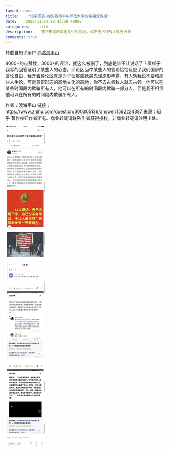 ```yaml
---
layout: post
title:    "知乎回答-如何看待华中师范大学的戴建业教授"
date:    2020-11-24 20:43:59 +0800
categories:    life
description:    意识形态的高地文化的高地，你不去占领敌人就去占领
comments: true
---
```


转载自知乎用户 [@渡海平山](https://www.zhihu.com/people/zhou-da-da-43-53)

8000+的点赞数，3000+的评论，就这么被删了，到底是谁不让说话了？看样子我写的回答证明了某些人的心虚。评论区当中某些人的言论恰恰反应了我们国家的言论自由，我开着评论区就是为了让那些妖魔鬼怪原形毕露，有人劝我说不要和那些人争论，可是意识形态的高地文化的高地，你不去占领敌人就去占领。他可以在某些时间段内欺骗所有人，他可以在所有的时间段内欺骗一部分人，但是我不相信他可以在所有的时间段内欺骗所有人。

作者：渡海平山
链接：https://www.zhihu.com/question/300305136/answer/1592224387
来源：知乎
著作权归作者所有。商业转载请联系作者获得授权，非商业转载请注明出处。

![图片](/images/zhihu/ans1.jpeg)
